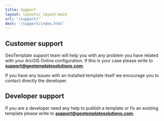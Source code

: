 ```yaml
---
title: Support
layout: layouts/_layout:main
url: '/support/'
dest: '/support/index.html'
---
```


## Customer support

GeoTemplate support team will help you with any problem you have related with your ArcGIS Online configuration. If this is your case please write to **support@geotemplatesolutions.com**.

If you have any issues with an installed template itself we encourage you to
contact directly the developer.

## Developer support

If you are a developer need any help to publish a template or fix an existing template please write to **support@geotemplatesolutions.com**.
